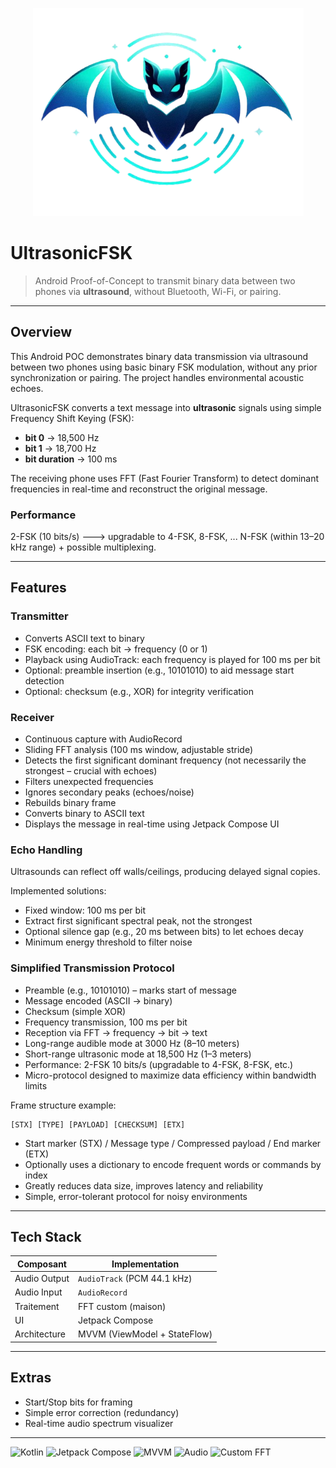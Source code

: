 <p align="center">
  <img src="screenshots/logoClear.png" alt="Logo" width="433" height="333">
</p>


# UltrasonicFSK

> Android Proof-of-Concept to transmit binary data between two phones via **ultrasound**, without Bluetooth, Wi-Fi, or pairing.

---

## Overview

This Android POC demonstrates binary data transmission via ultrasound between two phones using basic binary FSK modulation, without any prior synchronization or pairing. The project handles environmental acoustic echoes.

UltrasonicFSK converts a text message into **ultrasonic** signals using simple Frequency Shift Keying (FSK):

- **bit 0** → 18,500 Hz  
- **bit 1** → 18,700 Hz  
- **bit duration** → 100 ms  

The receiving phone uses FFT (Fast Fourier Transform) to detect dominant frequencies in real-time and reconstruct the original message.

### Performance

2-FSK (10 bits/s) ---> upgradable to 4-FSK, 8-FSK, ... N-FSK (within 13–20 kHz range) + possible multiplexing.

---

## Features

### Transmitter

- Converts ASCII text to binary
- FSK encoding: each bit → frequency (0 or 1)
- Playback using AudioTrack: each frequency is played for 100 ms per bit
- Optional: preamble insertion (e.g., 10101010) to aid message start detection
- Optional: checksum (e.g., XOR) for integrity verification

### Receiver

- Continuous capture with AudioRecord
- Sliding FFT analysis (100 ms window, adjustable stride)
- Detects the first significant dominant frequency (not necessarily the strongest – crucial with echoes)
- Filters unexpected frequencies
- Ignores secondary peaks (echoes/noise)
- Rebuilds binary frame
- Converts binary to ASCII text
- Displays the message in real-time using Jetpack Compose UI

### Echo Handling

Ultrasounds can reflect off walls/ceilings, producing delayed signal copies.

Implemented solutions:

- Fixed window: 100 ms per bit
- Extract first significant spectral peak, not the strongest
- Optional silence gap (e.g., 20 ms between bits) to let echoes decay
- Minimum energy threshold to filter noise

### Simplified Transmission Protocol

- Preamble (e.g., 10101010) – marks start of message
- Message encoded (ASCII → binary)
- Checksum (simple XOR)
- Frequency transmission, 100 ms per bit
- Reception via FFT → frequency → bit → text
- Long-range audible mode at 3000 Hz (8–10 meters)
- Short-range ultrasonic mode at 18,500 Hz (1–3 meters)
- Performance: 2-FSK 10 bits/s (upgradable to 4-FSK, 8-FSK, etc.)
- Micro-protocol designed to maximize data efficiency within bandwidth limits

Frame structure example:

```
[STX] [TYPE] [PAYLOAD] [CHECKSUM] [ETX]
```

- Start marker (STX) / Message type / Compressed payload / End marker (ETX)
- Optionally uses a dictionary to encode frequent words or commands by index
- Greatly reduces data size, improves latency and reliability
- Simple, error-tolerant protocol for noisy environments

---



## Tech Stack

| Composant         | Implementation                |
|-------------------|-------------------------------|
| Audio Output      | `AudioTrack` (PCM 44.1 kHz)   |
| Audio Input       | `AudioRecord`                 |
| Traitement        | FFT custom (maison)           |
| UI                | Jetpack Compose               |
| Architecture      | MVVM (ViewModel + StateFlow)  |



---



## Extras

- Start/Stop bits for framing
- Simple error correction (redundancy)
- Real-time audio spectrum visualizer

---






![Kotlin](https://img.shields.io/badge/Kotlin-1.9-blue?logo=kotlin)
![Jetpack Compose](https://img.shields.io/badge/Jetpack%20Compose-UI-orange?logo=android)
![MVVM](https://img.shields.io/badge/Architecture-MVVM-green)
![Audio](https://img.shields.io/badge/AudioTrack%2FAudioRecord-PCM%2044.1kHz-yellow)
![Custom FFT](https://img.shields.io/badge/FFT-Custom-lightgrey)






